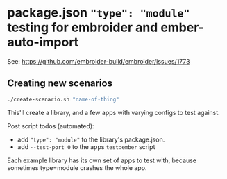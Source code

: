 # package.json `"type": "module"` testing for embroider and ember-auto-import

See: https://github.com/embroider-build/embroider/issues/1773

## Creating new scenarios

```bash
./create-scenario.sh "name-of-thing"
```

This'll create a library, and a few apps with varying configs to test against.

Post script todos (automated):
- add `"type": "module"` to the library's package.json.
- add `--test-port 0` to the apps `test:ember` script

Each example library has its own set of apps to test with, because sometimes 
type=module crashes the whole app.
